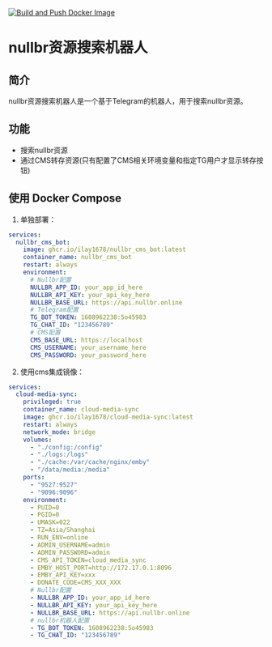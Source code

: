 [![Build and Push Docker Image](https://github.com/iLay1678/nullbr_cms_bot/actions/workflows/docker-build.yml/badge.svg)](https://github.com/iLay1678/nullbr_cms_bot/actions/workflows/docker-build.yml)
# nullbr资源搜索机器人

## 简介

nullbr资源搜索机器人是一个基于Telegram的机器人，用于搜索nullbr资源。

## 功能

- 搜索nullbr资源
- 通过CMS转存资源(只有配置了CMS相关环境变量和指定TG用户才显示转存按钮)
## 使用 Docker Compose

1. 单独部署：

```yaml
services:
  nullbr_cms_bot:
    image: ghcr.io/ilay1678/nullbr_cms_bot:latest
    container_name: nullbr_cms_bot
    restart: always
    environment:
      # Nullbr配置
      NULLBR_APP_ID: your_app_id_here
      NULLBR_API_KEY: your_api_key_here
      NULLBR_BASE_URL: https://api.nullbr.online
      # Telegram配置
      TG_BOT_TOKEN: 1608962238:5o45983
      TG_CHAT_ID: "123456789"
      # CMS配置
      CMS_BASE_URL: https://localhost
      CMS_USERNAME: your_username_here
      CMS_PASSWORD: your_password_here
```

2. 使用cms集成镜像：
```yaml
services:
  cloud-media-sync:
    privileged: true
    container_name: cloud-media-sync
    image: ghcr.io/ilay1678/cloud-media-sync:latest
    restart: always
    network_mode: bridge
    volumes:
      - "./config:/config"
      - "./logs:/logs"
      - "./cache:/var/cache/nginx/emby"
      - "/data/media:/media"
    ports:
      - "9527:9527"
      - "9096:9096"
    environment:
      - PUID=0
      - PGID=0
      - UMASK=022
      - TZ=Asia/Shanghai
      - RUN_ENV=online
      - ADMIN_USERNAME=admin
      - ADMIN_PASSWORD=admin
      - CMS_API_TOKEN=cloud_media_sync
      - EMBY_HOST_PORT=http://172.17.0.1:8096
      - EMBY_API_KEY=xxx
      - DONATE_CODE=CMS_XXX_XXX
      # Nullbr配置
      - NULLBR_APP_ID: your_app_id_here
      - NULLBR_API_KEY: your_api_key_here
      - NULLBR_BASE_URL: https://api.nullbr.online
      # nullbr机器人配置
      - TG_BOT_TOKEN: 1608962238:5o45983
      - TG_CHAT_ID: "123456789"
```